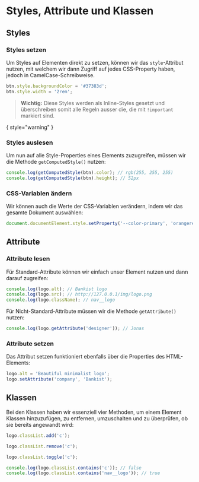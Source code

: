 # Styles, Attribute und Klassen

## Styles

### Styles setzen

Um Styles auf Elementen direkt zu setzen, können wir das `style`-Attribut nutzen, mit welchem wir dann Zugriff auf jedes CSS-Property haben, 
jedoch in CamelCase-Schreibweise.

```Javascript
btn.style.backgroundColor = '#37383d';
btn.style.width = '2rem';
```

> **Wichtig:** Diese Styles werden als Inline-Styles gesetzt und überschreiben somit alle Regeln ausser die, die mit `!important` markiert sind. 

{ style="warning" }

### Styles auslesen

Um nun auf alle Style-Properties eines Elements zuzugreifen, müssen wir die Methode `getComputedStyle()` nutzen:

````Javascript
console.log(getComputedStyle(btn).color); // rgb(255, 255, 255)
console.log(getComputedStyle(btn).height); // 52px
````

### CSS-Variablen ändern

Wir können auch die Werte der CSS-Variablen verändern, indem wir das gesamte Dokument auswählen:

````Javascript
document.documentElement.style.setProperty('--color-primary', 'orangered');
````

## Attribute

### Attribute lesen

Für Standard-Attribute können wir einfach unser Element nutzen und dann darauf zugreifen:

````Javascript
console.log(logo.alt); // Bankist logo
console.log(logo.src); // http://127.0.0.1/img/logo.png
console.log(logo.className); // nav__logo
````

Für Nicht-Standard-Attribute müssen wir die Methode `getAttribute()` nutzen:

````Javascript
console.log(logo.getAttribute('designer')); // Jonas
````

### Attribute setzen

Das Attribut setzen funktioniert ebenfalls über die Properties des HTML-Elements:

````Javascript
logo.alt = 'Beautiful minimalist logo';
logo.setAttribute('company', 'Bankist');
````

## Klassen

Bei den Klassen haben wir essenziell vier Methoden, um einem Element Klassen hinzuzufügen, zu entfernen, umzuschalten und zu überprüfen, ob sie 
bereits angewandt wird:

````Javascript
logo.classList.add('c');

logo.classList.remove('c');

logo.classList.toggle('c');

console.log(logo.classList.contains('c')); // false
console.log(logo.classList.contains('nav__logo')); // true
````